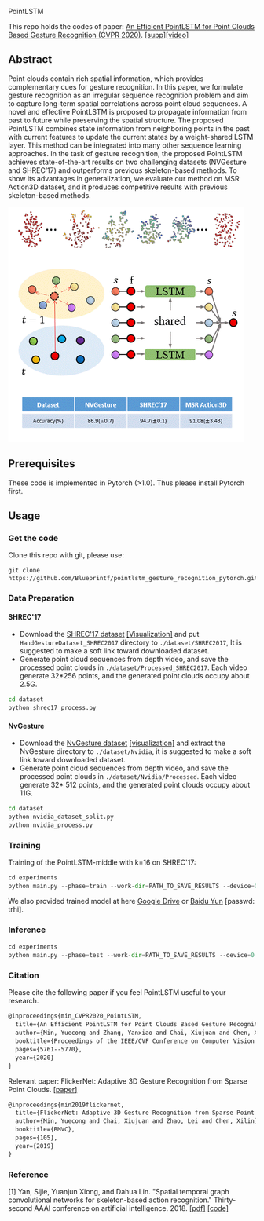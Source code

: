 PointLSTM

This repo holds the codes of paper:  [An Efficient PointLSTM for Point Clouds Based Gesture Recognition (CVPR 2020)](http://openaccess.thecvf.com/content_CVPR_2020/html/Min_An_Efficient_PointLSTM_for_Point_Clouds_Based_Gesture_Recognition_CVPR_2020_paper.html). [[supp]](https://openaccess.thecvf.com/content_CVPR_2020/supplemental/Min_An_Efficient_PointLSTM_CVPR_2020_supplemental.pdf)[[video]](https://www.youtube.com/watch?v=gM15SArqsSo)

## Abstract

Point clouds contain rich spatial information, which provides complementary cues for gesture recognition. In this paper, we formulate gesture recognition as an irregular sequence recognition problem and aim to capture long-term spatial correlations across point cloud sequences. A novel and effective PointLSTM is proposed to propagate information from past to future while preserving the spatial structure. The proposed PointLSTM combines state information from neighboring points in the past with current features to update the current states by a weight-shared LSTM layer. This method can be integrated into many other sequence learning approaches. In the task of gesture recognition, the proposed PointLSTM achieves state-of-the-art results on
two challenging datasets (NVGesture and SHREC’17) and outperforms previous skeleton-based methods. To show its advantages in generalization, we evaluate our method on MSR Action3D dataset, and it produces competitive results with previous skeleton-based methods.

![tease_img](.\tease_img.gif)

## Prerequisites

These code is implemented in Pytorch (>1.0). Thus please install Pytorch first.
## Usage

### Get the code

Clone this repo with git, please use:
```git
git clone https://github.com/Blueprintf/pointlstm_gesture_recognition_pytorch.git
```
### Data Preparation

#### SHREC'17

- Download the [SHREC'17 dataset](http://www-rech.telecom-lille.fr/shrec2017-hand/) [[Visualization]](https://github.com/Blueprintf/awesome-Gesture-Sign-Language-Recognition/blob/master/dataset/Overview_SHREC17.md) and put `HandGestureDataset_SHREC2017` directory to `./dataset/SHREC2017`, It is suggested to make a soft link toward downloaded dataset.
- Generate point cloud sequences from depth video, and save the processed point clouds in ```./dataset/Processed_SHREC2017```. Each video generate 32*256 points, and the generated point clouds occupy about 2.5G.
```bash
cd dataset
python shrec17_process.py
```
#### NvGesture

- Download the [NvGesture dataset](https://docs.google.com/forms/d/e/1FAIpQLSc7ZcohjasKVwKszhISAH7DHWi8ElounQd1oZwORkSFzrdKbg/viewform) [[visualization]](https://github.com/Blueprintf/awesome-Gesture-Sign-Language-Recognition/blob/master/dataset/Overview_NVGesture.md) and extract the NvGesture directory to `./dataset/Nvidia`, it is suggested to make a soft link toward downloaded dataset.
- Generate point cloud sequences from depth video, and save the processed point clouds in `./dataset/Nvidia/Processed`. Each video generate 32* 512 points, and the generated point clouds occupy about 11G.

```bash
cd dataset
python nvidia_dataset_split.py
python nvidia_process.py
```

### Training

Training of the PointLSTM-middle with k=16 on SHREC'17:

```python
cd experiments
python main.py --phase=train --work-dir=PATH_TO_SAVE_RESULTS --device=0 
```
We also provided trained model at here [Google Drive](https://drive.google.com/file/d/1eC4x9T1GXeS5SurxeFzBVkRSa1iFb9Gk/view?usp=sharing) or [Baidu Yun](https://pan.baidu.com/s/1yryfRaN0NFW5eIIg5Uj67A ) [passwd: trhi].

### Inference

```python
cd experiments
python main.py --phase=test --work-dir=PATH_TO_SAVE_RESULTS --device=0 --weights=PATH_TO_WEIGHTS
```
### Citation

Please cite the following paper if you feel PointLSTM useful to your research.

```latex
@inproceedings{min_CVPR2020_PointLSTM,
  title={An Efficient PointLSTM for Point Clouds Based Gesture Recognition},
  author={Min, Yuecong and Zhang, Yanxiao and Chai, Xiujuan and Chen, Xilin},
  booktitle={Proceedings of the IEEE/CVF Conference on Computer Vision and Pattern Recognition},
  pages={5761--5770},
  year={2020}
}
```

Relevant paper: FlickerNet: Adaptive 3D Gesture Recognition from Sparse Point Clouds. [[paper]](https://bmvc2019.org/wp-content/uploads/papers/0326-paper.pdf)

```latex
@inproceedings{min2019flickernet,
  title={FlickerNet: Adaptive 3D Gesture Recognition from Sparse Point Clouds.},
  author={Min, Yuecong and Chai, Xiujuan and Zhao, Lei and Chen, Xilin},
  booktitle={BMVC},
  pages={105},
  year={2019}
}
```

### Reference

[1] Yan, Sijie, Yuanjun Xiong, and Dahua Lin. "Spatial temporal graph convolutional networks for skeleton-based action recognition." Thirty-second AAAI conference on artificial intelligence. 2018. [[pdf]](http://www.dahualin.org/publications/dhl18_stgcn.pdf) [[code]](https://github.com/yysijie/st-gcn)